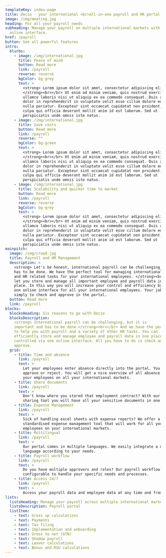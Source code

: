 ```yaml
---
templateKey: index-page
title: Docio - your international <br>all-in-one payroll and HR portal.
image: /img/meeting.jpg
heading: For all your payroll needs
subheading: Manage your payroll on multiple international markets with one
  online interface.
href: /payroll
button: See all powerful features
intro:
  blurbs:
    - image: /img/international.jpg
      title: Peace of mind
      button: Read more
      link: /payroll
      reverse: reverse
      bgColor: bg-grey
      text: >
        <strong> Lorem ipsum dolor sit amet, consectetur adipiscing elit?
        </strong><br></br> Ut enim ad minim veniam, quis nostrud exercitation
        ullamco laboris nisi ut aliquip ex ea commodo consequat. Duis aute irure
        dolor in reprehenderit in voluptate velit esse cillum dolore eu fugiat
        nulla pariatur. Excepteur sint occaecat cupidatat non proident, sunt in
        culpa qui officia deserunt mollit anim id est laborum. Sed ut
        perspiciatis unde omnis iste natus.
    - image: /img/international.jpg
      title: Save costs
      button: Read more
      link: /payroll
      reverse: ""
      bgColor: bg-green
      text: >
        <strong> Lorem ipsum dolor sit amet, consectetur adipiscing elit?
        </strong><br></br> Ut enim ad minim veniam, quis nostrud exercitation
        ullamco laboris nisi ut aliquip ex ea commodo consequat. Duis aute irure
        dolor in reprehenderit in voluptate velit esse cillum dolore eu fugiat
        nulla pariatur. Excepteur sint occaecat cupidatat non proident, sunt in
        culpa qui officia deserunt mollit anim id est laborum. Sed ut
        perspiciatis unde omnis iste natus.
    - image: /img/international.jpg
      title: Scalability and quicker time to market
      button: Read more
      link: /payroll
      reverse: reverse
      bgColor: bg-grey
      text: >
        <strong> Lorem ipsum dolor sit amet, consectetur adipiscing elit?
        </strong><br></br> Ut enim ad minim veniam, quis nostrud exercitation
        ullamco laboris nisi ut aliquip ex ea commodo consequat. Duis aute irure
        dolor in reprehenderit in voluptate velit esse cillum dolore eu fugiat
        nulla pariatur. Excepteur sint occaecat cupidatat non proident, sunt in
        culpa qui officia deserunt mollit anim id est laborum. Sed ut
        perspiciatis unde omnis iste natus.
mainpitch:
  image: /img/crowd.jpg
  title: Payroll and HR Management
  description: >
    <strong> Let's be honest, international payroll can be challenging, but it
    has to be done. We have the perfect tool for managing international payroll
    and HR related tasks for your international employees. </strong><br></br> We
    let you store and manage all important employee and payroll data in one
    place. In this way you will increase your control and efficiency by using
    one online interface for all your international employees. Your job is
    simply to check and approve in the portal.
  button: Read more
  link: /payroll
blocks:
  blocksHeading: Six reasons to go with Docio
  blocksDescription:
    <strong> International payroll can be challenging, but it is
    important and has to be done.</strong><br></br> And we have the perfect tool
    to help you with payroll and a variety of other HR tasks. You can
    efficiently store and manage employee and payroll data in one place,
    controlled via one online interface. All you have to do is check and
    approve.
  grid:
    - title: Time and absence
      link: /payroll
      text: >
        Let your employees enter absence directly into the portal. You just
        approve or reject. You will get a nice overview of all absence for all
        your employees on all your international markets.
    - title: Share documents
      link: /payroll
      text: >
        Don't know where you stored that employment contract? With our Document
        sharing tool you will have all your sensitive documents in one place
    - title: Expense Management
      link: /payroll
      text: >
        Sick of handling excel sheets with expense reports? We offer a
        standardised expense management tool that will work for all your
        employees on your international markets.
    - title: Multilingual
      link: /payroll
      text: >
        Our portal comes in multiple languages. We easily integrate a new
        language according to your needs.
    - title: Payroll workflow
      link: /payroll
      text: >
        Do you have multiple approvers and roles? Our payroll workflow is fully
        configurable to handle your specific needs and processes.
    - title: Access 24/7
      link: /payroll
      text: >
        Access your payroll data and employee data at any time and from anywhere thanks to our mobile device login and real time notifications.
lists:
  listsHeading: Manage your payroll across multiple international markets with one online interface.
  listsDescription: Payroll portal
  listItem:
    - text: Gross up calculations
    - text: Payments
    - text: Tax filing
    - text: Implementation and onboarding
    - text: Gross to net (GTN)
    - text: Shadow payroll
    - text: Leaver calculations
    - text: Bonus and RSU calculations
---
```

